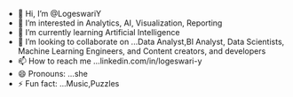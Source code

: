 - 👋 Hi, I’m @LogeswariY
- 👀 I’m interested in Analytics, AI, Visualization, Reporting
- 🌱 I’m currently learning Artificial Intelligence
- 💞️ I’m looking to collaborate on ...Data Analyst,BI Analyst, Data Scientists, Machine Learning Engineers, and Content creators, and developers
- 📫 How to reach me ...linkedin.com/in/logeswari-y
- 😄 Pronouns: ...she
- ⚡ Fun fact: ...Music,Puzzles

<!---
LogeswariY/LogeswariY is a ✨ special ✨ repository because its `README.md` (this file) appears on your GitHub profile.
You can click the Preview link to take a look at your changes.
--->
